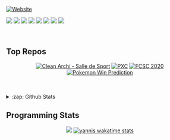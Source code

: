 <div align="left">

  [![Website](https://img.shields.io/website?label=teissieryannis.com&style=for-the-badge&logo=Tumblr&url=https%3A%2F%2Fteissiedfshjryannis.com)](https://teissieryannis.com)


  [![](https://img.shields.io/badge/%3E%208.X-PHP-blue?style=for-the-badge&logo=appveyor)]()
  [![](https://img.shields.io/badge/Rust-blue?style=for-the-badge&logo=appveyor)]()
  [![](https://img.shields.io/badge/Javascript-blue?style=for-the-badge&logo=appveyor)]()
  [![](https://img.shields.io/badge/C-blue?style=for-the-badge&logo=appveyor)]()
  [![](https://img.shields.io/badge/SQL-blue?style=for-the-badge&logo=appveyor)]()
  [![](https://img.shields.io/badge/Hacking-blue?style=for-the-badge&logo=appveyor)]()
  [![](https://img.shields.io/badge/Java-blue?style=for-the-badge&logo=appveyor)]()
  [![](https://img.shields.io/badge/...-blue?style=for-the-badge&logo=appveyor)]()
</div>
<br />

## Top Repos

<div align="center">
  
  [![Clean Archi - Salle de Sport](https://github-readme-stats.vercel.app/api/pin/?username=teissieryannis&repo=SDS-CLEAN&theme=algolia)](https://github.com/TeissierYannis/SDS-CLEAN)
  [![PXC](https://github-readme-stats.vercel.app/api/pin/?username=teissieryannis&repo=PXC_Scheduler&theme=algolia)](https://github.com/TeissierYannis/PXC_Scheduler)
  [![FCSC 2020](https://github-readme-stats.vercel.app/api/pin/?username=teissieryannis&repo=FCSC-2020&theme=algolia)](https://github.com/TeissierYannis/FCSC-2020)
  [![Pokemon Win Prediction](https://github-readme-stats.vercel.app/api/pin/?username=teissieryannis&repo=Pokemon_Win_Prediction&theme=algolia)](https://github.com/TeissierYannis/Pokemon_Win_Prediction)

</div>

<br />
<br />
<details>
  <summary>:zap: Github Stats</summary>
  <br />
  
[![Yannis stats](https://github-readme-stats.vercel.app/api?username=TeissierYannis&theme=algolia)](https://github.com/anuraghazra/github-readme-stats)

</details>


## Programming Stats

<div align="center">
  
  [![](https://github-readme-stats.vercel.app/api/wakatime?username=TeissierYannis&layout=false)](https://teissieryannis.com)
  [![yannis wakatime stats](https://github-readme-stats.vercel.app/api/top-langs/?username=TeissierYannis&langs_count=6&layout=compact)](https://teissieryannis.com)
  
</div>
